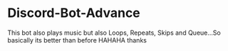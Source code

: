 # Discord-Bot-Advance
This bot also plays music but also Loops, Repeats, Skips and Queue...So basically its better than before HAHAHA thanks
